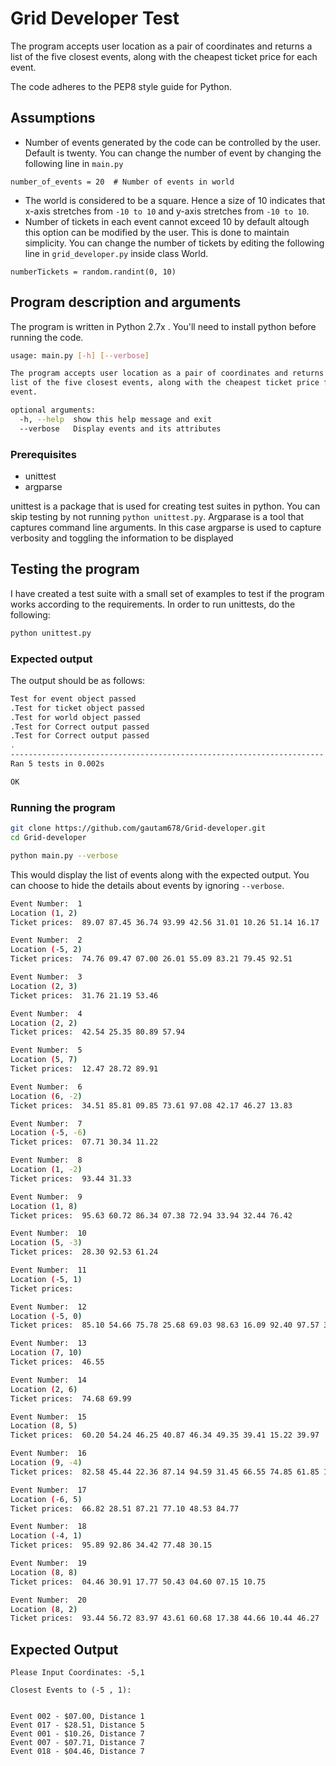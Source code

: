 # Grid Developer Test
The program accepts user location as a pair of coordinates and returns a list of the five closest events, along with the cheapest ticket price for each event.

The code adheres to the PEP8 style guide for Python.

## Assumptions
* Number of events generated by the code can be controlled by the user. Default is twenty. You can change the number of event by changing the following line in `main.py`

```{python}
number_of_events = 20  # Number of events in world
```

* The world is considered to be a square. Hence a size of 10 indicates that x-axis stretches from `-10 to 10` and y-axis stretches from `-10 to 10`.
* Number of tickets in each event cannot exceed 10 by default altough this option can be modified by the user. This is done to maintain simplicity. You can change the number of tickets by editing the following line in `grid_developer.py` inside class World.

```{python}
numberTickets = random.randint(0, 10)
```

## Program description and arguments
The program is written in Python 2.7x . You'll need to install python before running the code.
```sh
usage: main.py [-h] [--verbose]

The program accepts user location as a pair of coordinates and returns a
list of the five closest events, along with the cheapest ticket price for each
event.

optional arguments:
  -h, --help  show this help message and exit
  --verbose   Display events and its attributes
```
### Prerequisites
* unittest
* argparse

unittest is a package that is used for creating test suites in python. You can skip testing by not running `python unittest.py`. Argparase is a tool that captures command line arguments. In this case argparse is used to capture verbosity and toggling the information to be displayed

## Testing the program
I have created a test suite with a small set of examples to test if the program works according to the requirements. In order to run unittests, do the following:

```python
python unittest.py
```
### Expected output
The output should be as follows:

```sh
Test for event object passed
.Test for ticket object passed
.Test for world object passed
.Test for Correct output passed
.Test for Correct output passed
.
----------------------------------------------------------------------
Ran 5 tests in 0.002s

OK
```

### Running the program

```sh
git clone https://github.com/gautam678/Grid-developer.git
cd Grid-developer
```

```sh
python main.py --verbose
```
This would display the list of events along with the expected output. You can choose to hide the details about events by ignoring `--verbose`.

```sh
Event Number:  1
Location (1, 2)
Ticket prices:  89.07 87.45 36.74 93.99 42.56 31.01 10.26 51.14 16.17

Event Number:  2
Location (-5, 2)
Ticket prices:  74.76 09.47 07.00 26.01 55.09 83.21 79.45 92.51

Event Number:  3
Location (2, 3)
Ticket prices:  31.76 21.19 53.46

Event Number:  4
Location (2, 2)
Ticket prices:  42.54 25.35 80.89 57.94

Event Number:  5
Location (5, 7)
Ticket prices:  12.47 28.72 89.91

Event Number:  6
Location (6, -2)
Ticket prices:  34.51 85.81 09.85 73.61 97.08 42.17 46.27 13.83

Event Number:  7
Location (-5, -6)
Ticket prices:  07.71 30.34 11.22

Event Number:  8
Location (1, -2)
Ticket prices:  93.44 31.33

Event Number:  9
Location (1, 8)
Ticket prices:  95.63 60.72 86.34 07.38 72.94 33.94 32.44 76.42

Event Number:  10
Location (5, -3)
Ticket prices:  28.30 92.53 61.24

Event Number:  11
Location (-5, 1)
Ticket prices:

Event Number:  12
Location (-5, 0)
Ticket prices:  85.10 54.66 75.78 25.68 69.03 98.63 16.09 92.40 97.57 37.06

Event Number:  13
Location (7, 10)
Ticket prices:  46.55

Event Number:  14
Location (2, 6)
Ticket prices:  74.68 69.99

Event Number:  15
Location (8, 5)
Ticket prices:  60.20 54.24 46.25 40.87 46.34 49.35 39.41 15.22 39.97

Event Number:  16
Location (9, -4)
Ticket prices:  82.58 45.44 22.36 87.14 94.59 31.45 66.55 74.85 61.85 12.79

Event Number:  17
Location (-6, 5)
Ticket prices:  66.82 28.51 87.21 77.10 48.53 84.77

Event Number:  18
Location (-4, 1)
Ticket prices:  95.89 92.86 34.42 77.48 30.15

Event Number:  19
Location (8, 8)
Ticket prices:  04.46 30.91 17.77 50.43 04.60 07.15 10.75

Event Number:  20
Location (8, 2)
Ticket prices:  93.44 56.72 83.97 43.61 60.68 17.38 44.66 10.44 46.27
```

## Expected Output

```{python, engine='sh'}
Please Input Coordinates: -5,1

Closest Events to (-5 , 1):


Event 002 - $07.00, Distance 1
Event 017 - $28.51, Distance 5
Event 001 - $10.26, Distance 7
Event 007 - $07.71, Distance 7
Event 018 - $04.46, Distance 7
```

